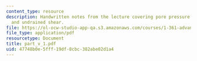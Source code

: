```yaml
---
content_type: resource
description: Handwritten notes from the lecture covering pore pressure parameters
  and undrained shear.
file: https://ol-ocw-studio-app-qa.s3.amazonaws.com/courses/1-361-advanced-soil-mechanics-fall-2004/47748b0e5fff19df8cbc382abe02d1a4_part_v_1.pdf
file_type: application/pdf
resourcetype: Document
title: part_v_1.pdf
uid: 47748b0e-5fff-19df-8cbc-382abe02d1a4
---
```

